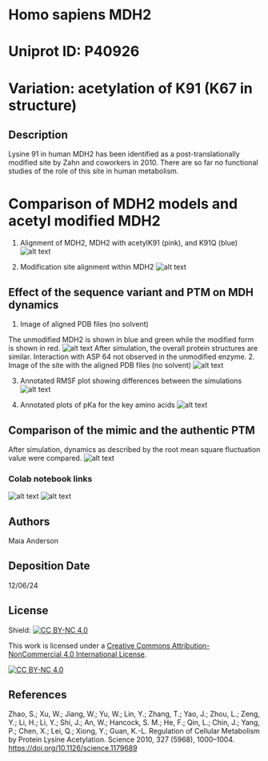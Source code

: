 # Homo sapiens MDH2
# Uniprot ID: P40926
# Variation: acetylation of K91 (K67 in structure)


## Description
Lysine 91 in human MDH2 has been identified as a post-translationally modified site by Zahn and coworkers in 2010. There are so far no functional studies of the role of this site in human metabolism.

# Comparison of MDH2 models and acetyl modified MDH2

1. Alignment of MDH2, MDH2 with acetylK91 (pink), and K91Q (blue)
![alt text](images/align.png)

2. Modification site alignment within MDH2
![alt text](images/site.png)


## Effect of the sequence variant and PTM on MDH dynamics


1. Image of aligned PDB files (no solvent)

The unmodified MDH2 is shown in blue and green while the modified form is shown in red. 
![alt text](images/md_align.png)
After simulation, the overall protein structures are similar. Interaction with ASP 64 not observed in the unmodified enzyme. 
2. Image of the site with the aligned PDB files (no solvent)
![alt text](image/md_site.png)
 
3. Annotated RMSF plot showing differences between the simulations
![alt text](images/rmsf_compare.png)

4. Annotated plots of pKa for the key amino acids
![alt text](images/pkas_over_traj.png)


## Comparison of the mimic and the authentic PTM
After simulation, dynamics as described by the root mean square fluctuation value were compared. 
![alt text](images/mod_compare)


### Colab notebook links
![alt text](data/Anderson_MD_simulation_Step1.ipynb)
![alt text](data/Anderson_mdanalysis_colab_Step2.ipynb)

## Authors

Maia Anderson

## Deposition Date

12/06/24

## License

Shield: [![CC BY-NC 4.0][cc-by-nc-shield]][cc-by-nc]

This work is licensed under a
[Creative Commons Attribution-NonCommercial 4.0 International License][cc-by-nc].

[![CC BY-NC 4.0][cc-by-nc-image]][cc-by-nc]

[cc-by-nc]: https://creativecommons.org/licenses/by-nc/4.0/
[cc-by-nc-image]: https://licensebuttons.net/l/by-nc/4.0/88x31.png
[cc-by-nc-shield]: https://img.shields.io/badge/License-CC%20BY--NC%204.0-lightgrey.svg


## References
Zhao, S.; Xu, W.; Jiang, W.; Yu, W.; Lin, Y.; Zhang, T.; Yao, J.; Zhou, L.; Zeng, Y.; Li, H.; Li, Y.; Shi, J.; An, W.; Hancock, S. M.; He, F.; Qin, L.; Chin, J.; Yang, P.; Chen, X.; Lei, Q.; Xiong, Y.; Guan, K.-L. Regulation of Cellular Metabolism by Protein Lysine Acetylation. Science 2010, 327 (5968), 1000–1004. https://doi.org/10.1126/science.1179689
